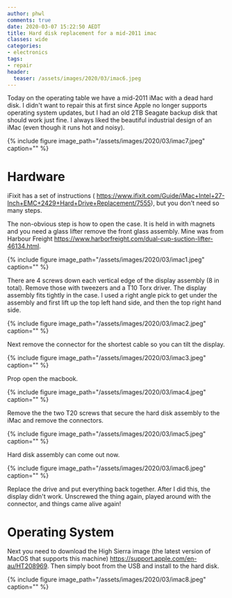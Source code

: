 ```yaml
---
author: phwl
comments: true
date: 2020-03-07 15:22:50 AEDT
title: Hard disk replacement for a mid-2011 imac
classes: wide
categories:
- electronics
tags:
- repair
header:
  teaser: /assets/images/2020/03/imac6.jpeg
---
```


Today on the operating table we have a mid-2011 iMac with a dead hard disk.
I didn't want to repair this at first since Apple no longer supports
operating system updates, but I had an old 2TB Seagate backup disk that should
work just fine. I always liked the beautiful industrial design
of an iMac (even though it runs hot and noisy). 

{% include figure image_path="/assets/images/2020/03/imac7.jpeg" caption="" %}


<!-- more -->

# Hardware

iFixit has a set of instructions (
<https://www.ifixit.com/Guide/iMac+Intel+27-Inch+EMC+2429+Hard+Drive+Replacement/7555>), but you don't need so many steps.

The non-obvious step is how to open the case. It is held in with magnets
and you need a glass lifter remove the front glass assembly. Mine was from
Harbour Freight <https://www.harborfreight.com/dual-cup-suction-lifter-46134.html>. 


{% include figure image_path="/assets/images/2020/03/imac1.jpeg" caption="" %}

There are 4 screws down each vertical edge of the display assembly
(8 in total). Remove those with tweezers and a T10 Torx driver.
The display assembly fits tightly in the case. I used a right
angle pick to get under the assembly and first lift up the top left
hand side, and then the top right hand side.

{% include figure image_path="/assets/images/2020/03/imac2.jpeg" caption="" %}

Next remove the connector for the shortest cable so you can tilt the display.

{% include figure image_path="/assets/images/2020/03/imac3.jpeg" caption="" %}

Prop open the macbook.

{% include figure image_path="/assets/images/2020/03/imac4.jpeg" caption="" %}

Remove the the two 
T20 screws that secure the hard disk assembly to the iMac and remove
the connectors.

{% include figure image_path="/assets/images/2020/03/imac5.jpeg" caption="" %}

Hard disk assembly can come out now.

{% include figure image_path="/assets/images/2020/03/imac6.jpeg" caption="" %}

Replace the drive and put everything back together.  After I did
this, the display didn't work.  Unscrewed the thing again, played
around with the connector, and things came alive again!

# Operating System
Next you need to download the High Sierra image (the latest version
of MacOS that supports this machine) <https://support.apple.com/en-au/HT208969>.
Then simply boot from the USB and install to the hard disk. 

{% include figure image_path="/assets/images/2020/03/imac8.jpeg" caption="" %}
